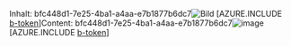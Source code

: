 <span data-ttu-id="7f14d-101">Inhalt: bfc448d1-7e25-4ba1-a4aa-e7b1877b6dc7![Bild](1fbdca47-584a-464c-9890-b62c23ebe13e.png)
[AZURE.INCLUDE [b-token](08363cd5-005b-42d7-9b4b-3c5027aab5b0.md)]</span><span class="sxs-lookup"><span data-stu-id="7f14d-101">Content: bfc448d1-7e25-4ba1-a4aa-e7b1877b6dc7![image](1fbdca47-584a-464c-9890-b62c23ebe13e.png)
[AZURE.INCLUDE [b-token](08363cd5-005b-42d7-9b4b-3c5027aab5b0.md)]</span></span>
